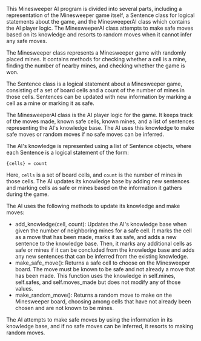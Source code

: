 This Minesweeper AI program is divided into several parts, including a representation of the Minesweeper game itself, a Sentence class for logical statements about the game, and the MinesweeperAI class which contains the AI player logic. The MinesweeperAI class attempts to make safe moves based on its knowledge and resorts to random moves when it cannot infer any safe moves.

The Minesweeper class represents a Minesweeper game with randomly placed mines. It contains methods for checking whether a cell is a mine, finding the number of nearby mines, and checking whether the game is won.

The Sentence class is a logical statement about a Minesweeper game, consisting of a set of board cells and a count of the number of mines in those cells. Sentences can be updated with new information by marking a cell as a mine or marking it as safe.

The MinesweeperAI class is the AI player logic for the game. It keeps track of the moves made, known safe cells, known mines, and a list of sentences representing the AI's knowledge base. The AI uses this knowledge to make safe moves or random moves if no safe moves can be inferred.

The AI's knowledge is represented using a list of Sentence objects, where each Sentence is a logical statement of the form:

    {cells} = count

Here, `cells` is a set of board cells, and `count` is the number of mines in those cells. The AI updates its knowledge base by adding new sentences and marking cells as safe or mines based on the information it gathers during the game.

The AI uses the following methods to update its knowledge and make moves:

- add_knowledge(cell, count): Updates the AI's knowledge base when given the number of neighboring mines for a safe cell. It marks the cell as a move that has been made, marks it as safe, and adds a new sentence to the knowledge base. Then, it marks any additional cells as safe or mines if it can be concluded from the knowledge base and adds any new sentences that can be inferred from the existing knowledge.
- make_safe_move(): Returns a safe cell to choose on the Minesweeper board. The move must be known to be safe and not already a move that has been made. This function uses the knowledge in self.mines, self.safes, and self.moves_made but does not modify any of those values.
- make_random_move(): Returns a random move to make on the Minesweeper board, choosing among cells that have not already been chosen and are not known to be mines.

The AI attempts to make safe moves by using the information in its knowledge base, and if no safe moves can be inferred, it resorts to making random moves.

